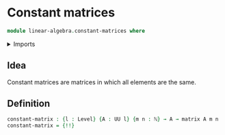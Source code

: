 # Constant matrices

```agda
module linear-algebra.constant-matrices where
```

<details><summary>Imports</summary>

```agda
open import elementary-number-theory.natural-numbers

open import foundation.universe-levels

open import linear-algebra.constant-vectors
open import linear-algebra.matrices
```

</details>

## Idea

Constant matrices are matrices in which all elements are the same.

## Definition

```agda
constant-matrix : {l : Level} {A : UU l} {m n : ℕ} → A → matrix A m n
constant-matrix = {!!}
```
